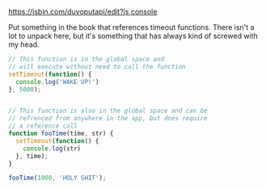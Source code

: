 https://jsbin.com/duvoputapi/edit?js,console

Put something in the book that references timeout functions. There isn't a lot to unpack here, but it's something that has always kind of screwed with my head. 

```js
// This function is in the global space and 
// will execute without need to call the function 
setTimeout(function() {
  console.log('WAKE UP!')
}, 5000);


// This function is also in the global space and can be
// refrenced from anywhere in the app, but does require 
// a reference call 
function fooTime(time, str) {
  setTimeout(function() {
    console.log(str)
  }, time);
}

fooTime(1000, 'HOLY SHIT');
```